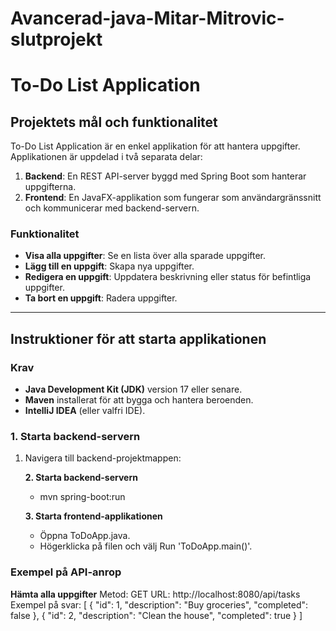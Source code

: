 # Avancerad-java-Mitar-Mitrovic-slutprojekt

# To-Do List Application

## **Projektets mål och funktionalitet**

To-Do List Application är en enkel applikation för att hantera uppgifter. Applikationen är uppdelad i två separata delar:

1. **Backend**: En REST API-server byggd med Spring Boot som hanterar uppgifterna.
2. **Frontend**: En JavaFX-applikation som fungerar som användargränssnitt och kommunicerar med backend-servern.

### **Funktionalitet**
- **Visa alla uppgifter**: Se en lista över alla sparade uppgifter.
- **Lägg till en uppgift**: Skapa nya uppgifter.
- **Redigera en uppgift**: Uppdatera beskrivning eller status för befintliga uppgifter.
- **Ta bort en uppgift**: Radera uppgifter.

---

## **Instruktioner för att starta applikationen**

### **Krav**
- **Java Development Kit (JDK)** version 17 eller senare.
- **Maven** installerat för att bygga och hantera beroenden.
- **IntelliJ IDEA** (eller valfri IDE).

### **1. Starta backend-servern**
1. Navigera till backend-projektmappen:

    **2. Starta backend-servern**
      - mvn spring-boot:run
  
    **3. Starta frontend-applikationen**
      - Öppna ToDoApp.java.
      - Högerklicka på filen och välj Run 'ToDoApp.main()'.
  
 ### **Exempel på API-anrop**

 **Hämta alla uppgifter**
   Metod: GET
   URL: http://localhost:8080/api/tasks
   Exempel på svar: [
    {
        "id": 1,
        "description": "Buy groceries",
        "completed": false
    },
    {
        "id": 2,
        "description": "Clean the house",
        "completed": true
    }
]


